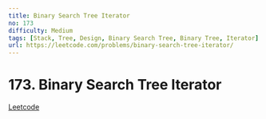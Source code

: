 ```yaml
---
title: Binary Search Tree Iterator
no: 173
difficulty: Medium
tags: [Stack, Tree, Design, Binary Search Tree, Binary Tree, Iterator]
url: https://leetcode.com/problems/binary-search-tree-iterator/
---
```


# 173. Binary Search Tree Iterator

[Leetcode](https://leetcode.com/problems/binary-search-tree-iterator/)

